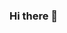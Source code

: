 ### Hi there 👋

<!--
**santosisarocha/santosisarocha** is a ✨ _special_ ✨ repository because its `README.md` (this file) appears on your GitHub profile.

Here are some ideas to get you started:

- 🔭 I’m currently working on digital solutions at Bosch
- 🌱 I’m currently learning PYTHON, JAVA, DART, DJANGO.
- ⚡ Fun fact: I LOVE ROBOTIC 🤖
-->


